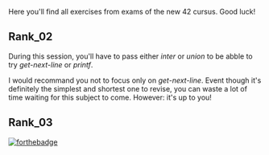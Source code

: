 Here you'll find all exercises from exams of the new 42 cursus. Good luck!

## Rank_02 ## 

During this session, you'll have to pass either _inter_ or _union_ to be abble to try _get-next-line_ or _printf_.

I would recommand you not to focus only on _get-next-line_. Event though it's definitely the simplest and shortest
one to revise, you can waste a lot of time waiting for this subject to come. However: it's up to you!

## Rank_03 ##




[![forthebadge](https://forthebadge.com/images/badges/made-with-c.svg)](https://forthebadge.com)